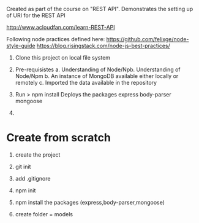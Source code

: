 Created as part of the course on "REST API". 
Demonstrates the setting up of URI for the REST API

http://www.acloudfan.com/learn-REST-API


Following node practices defined here:
https://github.com/felixge/node-style-guide
https://blog.risingstack.com/node-js-best-practices/



1. Clone this project on local file system
2. Pre-requisistes
      a. Understanding of Node/Npb. Understanding of Node/Npm
      b. An instance of MongoDB available either locally or remotely
      c. Imported the data available in the repository

3. Run > npm install
      Deploys the packages
          express
          body-parser
          mongoose

4. 

Create from scratch
===================
1. create the project
2. git init
3. add .gitignore
4. npm init
5. npm install the packages (express,body-parser,mongoose)

6. create folder = models
